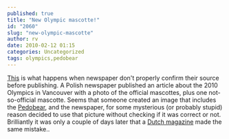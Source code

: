 ```yaml
---
published: true
title: "New Olympic mascotte!"
id: "2060"
slug: "new-olympic-mascotte"
author: rv
date: 2010-02-12 01:15
categories: Uncategorized
tags: olympics,pedobear
---
```

<a href="http://www.telegraph.co.uk/news/newstopics/howaboutthat/7187027/Polish-newspaper-claims-Pedobear-is-2010-Vancouver-Olympic-mascot.html" target="_blank">This</a> is what happens when newspaper don't properly confirm their source before publishing. A Polish newspaper published an article about the 2010 Olympics in Vancouver with a photo of the official mascottes, plus one not-so-official mascotte. Seems that someone created an image that includes the <a href="http://knowyourmeme.com/memes/pedobear" target="_blank">Pedobear</a>, and the newspaper, for some mysterious (or probably stupid) reason decided to use that picture without checking if it was correct or not. Brilliantly it was only a couple of days later that a <a href="http://www.geenstijl.nl/mt/archieven/2010/02/ook_avro_in_de_fout_met_pedobe.html" target="_blank">Dutch magazine</a> made the same mistake..